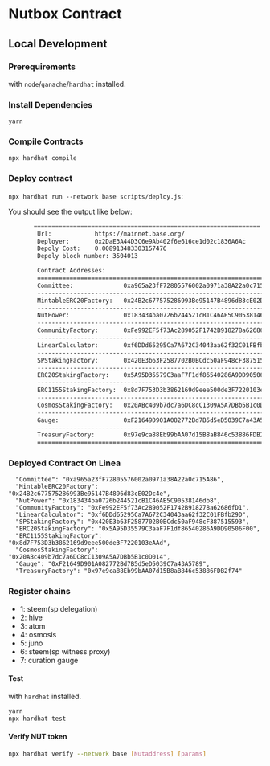 # Nutbox Contract

## Local Development

### Prerequirements

with ```node```/```ganache```/```hardhat``` installed.

### Install Dependencies

`yarn`

### Compile Contracts

`npx hardhat compile`

### Deploy contract

```npx hardhat run --network base scripts/deploy.js```:


You should see the output like below:

```sh
       ===============================================================
        Url:            https://mainnet.base.org/
        Deployer:       0x2DaE3A44D3C6e9Ab402f6e616ce1d02c1836A6Ac
        Depoly Cost:    0.008913483303157476
        Depoly block number: 3504013

        Contract Addresses:
        ===============================================================
        Committee:              0xa965a23fF72805576002a0971a38A22a0c715A86
        ---------------------------------------------------------------
        MintableERC20Factory:   0x24B2c677575286993Be95147B4896d83cE02Dc4e
        ---------------------------------------------------------------
        NutPower:               0x183434ba0726b244521cB1C46AE5C90538146db8
        ---------------------------------------------------------------
        CommunityFactory:       0xFe992EF5f73Ac289052F1742B918278a62686fD1
        ---------------------------------------------------------------
        LinearCalculator:       0xf6DDd65295Ca7A672C34043aa62f32C01FBfb29D
        ---------------------------------------------------------------
        SPStakingFactory:       0x420E3b63F2587702B0BCdc50aF948cF387515593
        ---------------------------------------------------------------
        ERC20StakingFactory:    0x5A95D35579C3aaF7F1df86540286A9DD90506F00
        ---------------------------------------------------------------
        ERC1155StakingFactory:  0x8d7F753D3b3862169d9eee500de3F7220103eAAd
        ---------------------------------------------------------------
        CosmosStakingFactory:   0x20ABc409b7dc7a6DC8cC1309A5A7DBb5B1c0D014
        ---------------------------------------------------------------
        Gauge:                  0xF21649D901A082772Bd7B5d5eD5039C7a43A5789
        ---------------------------------------------------------------
        TreasuryFactory:        0x97e9ca88Eb99bAA07d15B8aB846c53886FDB2f74
        ===============================================================
```
### Deployed Contract On Linea
```
  "Committee": "0xa965a23fF72805576002a0971a38A22a0c715A86",
  "MintableERC20Factory": "0x24B2c677575286993Be95147B4896d83cE02Dc4e",
  "NutPower": "0x183434ba0726b244521cB1C46AE5C90538146db8",
  "CommunityFactory": "0xFe992EF5f73Ac289052F1742B918278a62686fD1",
  "LinearCalculator": "0xf6DDd65295Ca7A672C34043aa62f32C01FBfb29D",
  "SPStakingFactory": "0x420E3b63F2587702B0BCdc50aF948cF387515593",
  "ERC20StakingFactory": "0x5A95D35579C3aaF7F1df86540286A9DD90506F00",
  "ERC1155StakingFactory": "0x8d7F753D3b3862169d9eee500de3F7220103eAAd",
  "CosmosStakingFactory": "0x20ABc409b7dc7a6DC8cC1309A5A7DBb5B1c0D014",
  "Gauge": "0xF21649D901A082772Bd7B5d5eD5039C7a43A5789",
  "TreasuryFactory": "0x97e9ca88Eb99bAA07d15B8aB846c53886FDB2f74"
```
### Register chains

- 1: steem(sp delegation)
- 2: hive
- 3: atom
- 4: osmosis
- 5: juno
- 6: steem(sp witness proxy)
- 7: curation gauge

#### Test

with ```hardhat``` installed.

```bash
yarn
npx hardhat test
```

#### Verify NUT token

```bash
npx hardhat verify --network base [Nutaddress] [params]
```